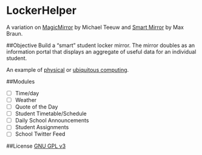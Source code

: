 LockerHelper
============
A variation on [MagicMirror](https://github.com/MichMich/MagicMirror) by Michael Teeuw and [Smart Mirror](https://github.com/maxbbraun/mirror) by Max Braun.

##Objective
Build a “smart” student locker mirror.
The mirror doubles as an information portal that displays an aggregate of useful data for an individual student.

An example of [physical](https://en.wikipedia.org/wiki/Physical_computing) or [ubiquitous computing](https://en.wikipedia.org/wiki/Ubiquitous_computing).

##Modules
- [ ] Time/day
- [ ] Weather
- [ ] Quote of the Day
- [ ] Student Timetable/Schedule
- [ ] Daily School Announcements
- [ ] Student Assignments
- [ ] School Twitter Feed

##License
[GNU GPL v3](LICENSE)
